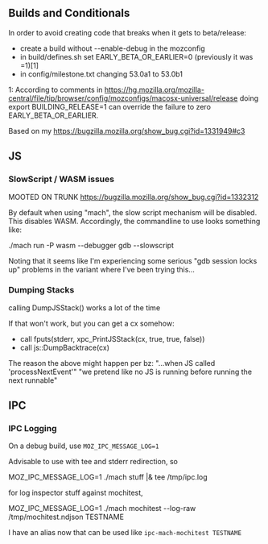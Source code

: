 ## Builds and Conditionals ##

In order to avoid creating code that breaks when it gets to beta/release:
- create a build without --enable-debug in the mozconfig
- in build/defines.sh set EARLY_BETA_OR_EARLIER=0 (previously it was =1)[1]
- in config/milestone.txt changing 53.0a1 to 53.0b1

1: According to comments in
https://hg.mozilla.org/mozilla-central/file/tip/browser/config/mozconfigs/macosx-universal/release
doing export BUILDING_RELEASE=1 can override the failure to zero
EARLY_BETA_OR_EARLIER.

Based on my https://bugzilla.mozilla.org/show_bug.cgi?id=1331949#c3

## JS ##

### SlowScript / WASM issues ###

MOOTED ON TRUNK https://bugzilla.mozilla.org/show_bug.cgi?id=1332312

By default when using "mach", the slow script mechanism will be disabled.  This
disables WASM.  Accordingly, the commandline to use looks something like:

./mach run -P wasm --debugger gdb --slowscript

Noting that it seems like I'm experiencing some serious "gdb session locks up"
problems in the variant where I've been trying this...

### Dumping Stacks ###

calling DumpJSStack() works a lot of the time

If that won't work, but you can get a cx somehow:
* call fputs(stderr, xpc_PrintJSStack(cx, true, true, false))
* call js::DumpBacktrace(cx)

The reason the above might happen per bz:
"...when JS called 'processNextEvent'"
"we pretend like no JS is running before running the next runnable"

## IPC ##

### IPC Logging ###

On a debug build, use `MOZ_IPC_MESSAGE_LOG=1`

Advisable to use with tee and stderr redirection, so

MOZ_IPC_MESSAGE_LOG=1 ./mach stuff |& tee /tmp/ipc.log

for log inspector stuff against mochitest,

MOZ_IPC_MESSAGE_LOG=1 ./mach mochitest --log-raw /tmp/mochitest.ndjson TESTNAME

I have an alias now that can be used like `ipc-mach-mochitest TESTNAME`
